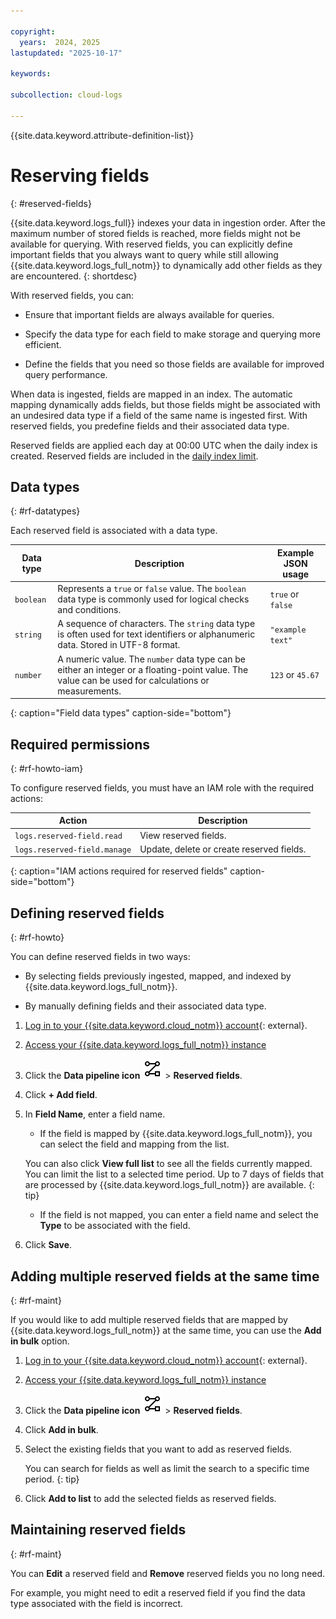```yaml
---

copyright:
  years:  2024, 2025
lastupdated: "2025-10-17"

keywords:

subcollection: cloud-logs

---
```


{{site.data.keyword.attribute-definition-list}}


# Reserving fields
{: #reserved-fields}

{{site.data.keyword.logs_full}} indexes your data in ingestion order. After the maximum number of stored fields is reached, more fields might not be available for querying. With reserved fields, you can explicitly define important fields that you always want to query while still allowing {{site.data.keyword.logs_full_notm}} to dynamically add other fields as they are encountered.
{: shortdesc}

With reserved fields, you can:

* Ensure that important fields are always available for queries.

* Specify the data type for each field to make storage and querying more efficient.

* Define the fields that you need so those fields are available for improved query performance.

When data is ingested, fields are mapped in an index. The automatic mapping dynamically adds fields, but those fields might be associated with an undesired data type if a field of the same name is ingested first. With reserved fields, you predefine fields and their associated data type.

Reserved fields are applied each day at 00:00 UTC when the daily index is created. Reserved fields are included in the [daily index limit](/docs/cloud-logs?topic=cloud-logs-priority-insight-index-limits).

## Data types
{: #rf-datatypes}

Each reserved field is associated with a data type.

| Data type | Description | Example JSON usage |
|-----------|-------------|--------------------|
| `boolean` | Represents a `true` or `false` value. The `boolean` data type is commonly used for logical checks and conditions. | `true` or `false` |
| `string` | A sequence of characters. The `string` data type is often used for text identifiers or alphanumeric data. Stored in UTF-8 format. | `"example text"` |
| `number` | A numeric value. The `number` data type can be either an integer or a floating-point value. The value can be used for calculations or measurements. | `123` or `45.67` |
{: caption="Field data types" caption-side="bottom"}

## Required permissions
{: #rf-howto-iam}

To configure reserved fields, you must have an IAM role with the required actions:

| Action | Description |
|--------|-------------|
| `logs.reserved-field.read` | View reserved fields. |
| `logs.reserved-field.manage` | Update, delete or create reserved fields. |
{: caption="IAM actions required for reserved fields" caption-side="bottom"}

## Defining reserved fields
{: #rf-howto}

You can define reserved fields in two ways:

* By selecting fields previously ingested, mapped, and indexed by {{site.data.keyword.logs_full_notm}}.

* By manually defining fields and their associated data type.

1. [Log in to your {{site.data.keyword.cloud_notm}} account](https://cloud.ibm.com/login){: external}.

2. [Access your {{site.data.keyword.logs_full_notm}} instance](/docs/cloud-logs?topic=cloud-logs-instance-launch#instance-launch-cloud-ui)

3. Click the **Data pipeline icon** ![Data pipeline icon](/icons/data-pipeline.svg "Data pipeline") > **Reserved fields**.

4. Click **+ Add field**.

5. In **Field Name**, enter a field name.

   * If the field is mapped by {{site.data.keyword.logs_full_notm}}, you can select the field and mapping from the list.

   You can also click **View full list** to see all the fields currently mapped. You can limit the list to a selected time period. Up to 7 days of fields that are processed by {{site.data.keyword.logs_full_notm}} are available.
   {: tip}

   * If the field is not mapped, you can enter a field name and select the **Type** to be associated with the field.

6. Click **Save**.

## Adding multiple reserved fields at the same time
{: #rf-maint}

If you would like to add multiple reserved fields that are mapped by {{site.data.keyword.logs_full_notm}} at the same time, you can use the **Add in bulk** option.

1. [Log in to your {{site.data.keyword.cloud_notm}} account](https://cloud.ibm.com/login){: external}.

2. [Access your {{site.data.keyword.logs_full_notm}} instance](/docs/cloud-logs?topic=cloud-logs-instance-launch#instance-launch-cloud-ui)

3. Click the **Data pipeline icon** ![Data pipeline icon](/icons/data-pipeline.svg "Data pipeline") > **Reserved fields**.

4. Click **Add in bulk**.

5. Select the existing fields that you want to add as reserved fields.

   You can search for fields as well as limit the search to a specific time period.
   {: tip}

6. Click **Add to list** to add the selected fields as reserved fields.

## Maintaining reserved fields
{: #rf-maint}

You can **Edit** a reserved field and **Remove** reserved fields you no long need.

For example, you might need to edit a reserved field if you find the data type associated with the field is incorrect.

